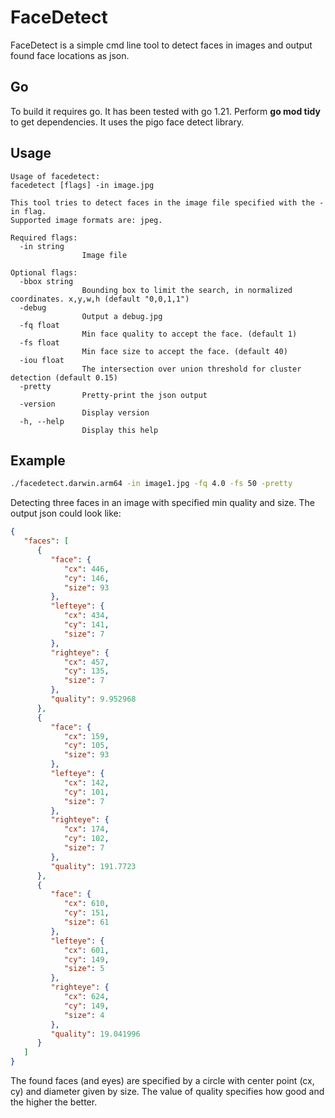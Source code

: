 
# FaceDetect 

FaceDetect is a simple cmd line tool to detect faces in images and output found face locations as json.

## Go

To build it requires go. It has been tested with go 1.21. Perform **go mod tidy** to get dependencies. It uses the pigo face detect library.


## Usage
```
Usage of facedetect:
facedetect [flags] -in image.jpg

This tool tries to detect faces in the image file specified with the -in flag.
Supported image formats are: jpeg.

Required flags:
  -in string
                Image file

Optional flags:
  -bbox string
                Bounding box to limit the search, in normalized coordinates. x,y,w,h (default "0,0,1,1")
  -debug
                Output a debug.jpg
  -fq float
                Min face quality to accept the face. (default 1)
  -fs float
                Min face size to accept the face. (default 40)
  -iou float
                The intersection over union threshold for cluster detection (default 0.15)
  -pretty
                Pretty-print the json output
  -version
                Display version
  -h, --help
                Display this help

```


## Example

```sh
./facedetect.darwin.arm64 -in image1.jpg -fq 4.0 -fs 50 -pretty  
```
Detecting three faces in an image with specified min quality and size. The output json could look like:
```json
{
   "faces": [
      {
         "face": {
            "cx": 446,
            "cy": 146,
            "size": 93
         },
         "lefteye": {
            "cx": 434,
            "cy": 141,
            "size": 7
         },
         "righteye": {
            "cx": 457,
            "cy": 135,
            "size": 7
         },
         "quality": 9.952968
      },
      {
         "face": {
            "cx": 159,
            "cy": 105,
            "size": 93
         },
         "lefteye": {
            "cx": 142,
            "cy": 101,
            "size": 7
         },
         "righteye": {
            "cx": 174,
            "cy": 102,
            "size": 7
         },
         "quality": 191.7723
      },
      {
         "face": {
            "cx": 610,
            "cy": 151,
            "size": 61
         },
         "lefteye": {
            "cx": 601,
            "cy": 149,
            "size": 5
         },
         "righteye": {
            "cx": 624,
            "cy": 149,
            "size": 4
         },
         "quality": 19.041996
      }
   ]
}
```

The found faces (and eyes) are specified by a circle with center point (cx, cy) and diameter given by size. The value of quality specifies how good and the higher the better.


